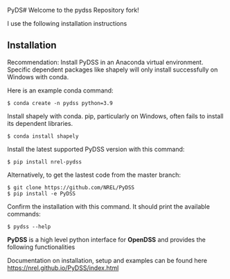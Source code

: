  PyDS﻿# Welcome to the pydss Repository fork!

I use the following installation instructions

## Installation
Recommendation: Install PyDSS in an Anaconda virtual environment. Specific dependent packages like shapely will only install successfully on Windows with conda.

Here is an example conda command:

`$ conda create -n pydss python=3.9`

Install shapely with conda. pip, particularly on Windows, often fails to install its dependent libraries.

`$ conda install shapely`

Install the latest supported PyDSS version with this command:

`$ pip install nrel-pydss`

Alternatively, to get the lastest code from the master branch:

```
$ git clone https://github.com/NREL/PyDSS
$ pip install -e PyDSS
```

Confirm the installation with this command. It should print the available commands:

`$ pydss --help`

**PyDSS** is a high level python interface for **OpenDSS** and provides the following functionalities

Documentation on installation, setup and examples can be found here https://nrel.github.io/PyDSS/index.html

